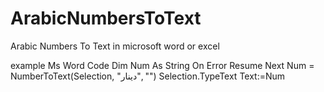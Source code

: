 # ArabicNumbersToText
Arabic Numbers To Text in microsoft word or excel

example Ms Word Code
Dim Num As String
On Error Resume Next
    Num = NumberToText(Selection, "دينار", "")
  Selection.TypeText Text:=Num
